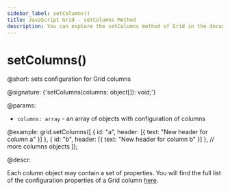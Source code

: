```yaml
---
sidebar_label: setColumns()
title: JavaScript Grid - setColumns Method 
description: You can explore the setColumns method of Grid in the documentation of the DHTMLX JavaScript UI library. Browse developer guides and API reference, try out code examples and live demos, and download a free 30-day evaluation version of DHTMLX Suite.
---
```


# setColumns()

@short: sets configuration for Grid columns

@signature: {'setColumns(columns: object[]): void;'}

@params:
- `columns: array` - an array of objects with configuration of columns

@example:
grid.setColumns([
    { id: "a", header: [{ text: "New header for column a" }] },
    { id: "b", header: [{ text: "New header for column b" }] },
	// more columns objects
]);

@descr:

Each column object may contain a set of properties. You will find the full list of the configuration properties of a Grid column [here](grid/api/api_gridcolumn_properties.md).
